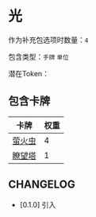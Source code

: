 # 光

作为补充包选项时数量：`4`

包含类型：`手牌` `单位`

潜在Token：

## 包含卡牌

卡牌 | 权重
--- | ---
[萤火虫](../卡牌/萤火虫.md) | 4
[瞭望塔](../卡牌/瞭望塔.md) | 1

## CHANGELOG

- [0.1.0] 引入
